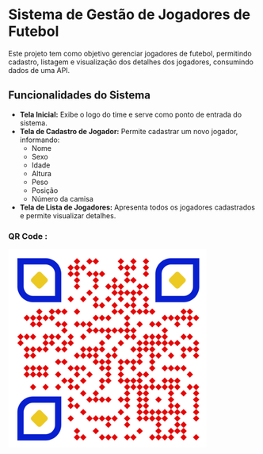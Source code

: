 # Sistema de Gestão de Jogadores de Futebol

Este projeto tem como objetivo gerenciar jogadores de futebol, permitindo cadastro, listagem e visualização dos detalhes dos jogadores, consumindo dados de uma API.

## Funcionalidades do Sistema

- **Tela Inicial:** Exibe o logo do time e serve como ponto de entrada do sistema.
- **Tela de Cadastro de Jogador:** Permite cadastrar um novo jogador, informando:
  - Nome
  - Sexo
  - Idade
  - Altura
  - Peso
  - Posição
  - Número da camisa
- **Tela de Lista de Jogadores:** Apresenta todos os jogadores cadastrados e permite visualizar detalhes.

### QR Code :
<div>
  <a href ="https://frontend-thorfinn-senai.onrender.com">
    <img height = 400 width = 400 src = "sistema-jogadores.png">
  </a>
</div>
